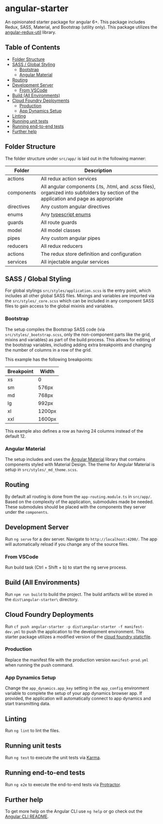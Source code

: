 # angular-starter

An opinionated starter package for angular 6+. This package includes Redux, SASS, Material, and Bootstrap (utility only). This package utilizes the [angular-redux-util](https://github.com/KaneFreeman/angular-redux-util) library.

## Table of Contents

  * [Folder Structure](#folder-structure)
  * [SASS / Global Styling](#sass--global-styling)
    * [Bootstrap](#bootstrap)
    * [Angular Material](#angular-material)
  * [Routing](#routing)
  * [Development Server](#development-server)
    * [From VSCode](#from-vscode)
  * [Build (All Environments)](#build-all-environments)
  * [Cloud Foundry Deployments](#cloud-foundry-deployments)
    * [Production](#production)
    * [App Dynamics Setup](#app-dynamics-setup)
  * [Linting](#linting)
  * [Running unit tests](#running-unit-tests)
  * [Running end-to-end tests](#running-end-to-end-tests)
  * [Further help](#further-help)

## Folder Structure
The folder structure under `src/app/` is laid out in the following manner:

|Folder|Description|
|---|---|
|actions|All redux action services|
|components|All angular components (.ts, .html, and .scss files), organized into subfolders by section of the application and page as appropriate|
|directives|Any custom angular directives|
|enums|Any [typescript enums](https://www.typescriptlang.org/docs/handbook/enums.html)|
|guards|All route guards|
|model|All model classes|
|pipes|Any custom angular pipes|
|reducers|All redux reducers|
|actions|The redux store definition and configuration|
|services|All injectable angular services|

## SASS / Global Styling

For global stylings `src/styles/application.scss` is the entry point, which includes all other global SASS files. Mixings and variables are imported via the `src/styles/_core.scss` which can be included in any component SASS files to gain access to the global mixinis and variables.

### Bootstrap

The setup compiles the Bootstrap SASS code (via `src/styles/_bootstrap.scss`, only the non-component parts like the grid, mixins and variables) as part of the build process. This allows for editing of the bootstrap variables, including adding extra breakpoints and changing the number of columns in a row of the grid.

This example has the following breakpoints:

|Breakpoint|Width|
|---|---|
|xs|0|
|sm|576px|
|md|768px|
|lg|992px|
|xl|1200px|
|xxl|1600px|

This example also defines a row as having 24 columns instead of the default 12.

### Angular Material

The setup includes and uses the [Angular Material](https://material.angular.io/) library that contains components styled with Material Design. The theme for Angular Material is setup in `src/styles/_md_theme.scss`.

## Routing

By default all routing is done from the `app-routing.module.ts` in `src/app/`. Based on the complexity of the application, submodules made be needed. These submodules should be placed with the components they server under the `components`.

## Development Server

Run `ng serve` for a dev server. Navigate to `http://localhost:4200/`. The app will automatically reload if you change any of the source files.

### From VSCode

Run build task (Ctrl + Shift + b) to start the ng serve process.

## Build (All Environments)

Run `npm run build` to build the project. The build artifacts will be stored in the `dist\angular-starter\` directory.

## Cloud Foundry Deployments

Run `cf push angular-starter -p dist\angular-starter -f manifest-dev.yml` to push the application to the development environment. This starter package utilizes a modified version of the [cloud foundry staticfile](https://github.com/KaneFreeman/staticfile-buildpack).

### Production

Replace the manifest file with the production version `manifest-prod.yml` when running the push command.

### App Dynamics Setup

Change the `app_dynamics.app_key` setting in the `app_config` environment variable to complete the setup of your app dynamics browser app. If provided, the application will automatically connect to app dynamics and start transmitting data.

## Linting

Run `ng lint` to lint the files.

## Running unit tests

Run `ng test` to execute the unit tests via [Karma](https://karma-runner.github.io).

## Running end-to-end tests

Run `ng e2e` to execute the end-to-end tests via [Protractor](http://www.protractortest.org/).

## Further help

To get more help on the Angular CLI use `ng help` or go check out the [Angular CLI README](https://github.com/angular/angular-cli/blob/master/README.md).
